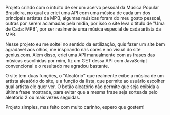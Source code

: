 Projeto criado com o intuito de ser um acervo pessoal da Música Popular Brasileira, no qual eu criei uma API com uma música de cada um dos principais artistas da MPB, algumas músicas foram do meu gosto pessoal, outras por serem aclamadas pela mídia, por isso o site leva o título de "Uma de Cada: MPB", por ser realmente uma música especial de cada artista da MPB.

Nesse projeto eu me soltei no sentido da estilização, quis fazer um site bem agradável aos olhos, me inspirando nas cores e no visual do site genius.com. Além disso, criei uma API manualmente com as frases das músicas escolhidas por mim, fiz um GET dessa API com JavaScript convencional e o resultado me agradou bastante.

O site tem duas funções, o "Aleatório" que realmente exibe a música de um artista aleatório do site, e a função da lista, que permite ao usuário escolher qual artista ele quer ver.
O botão aleatório não permite que seja exibida a última frase mostrada, para evitar que a mesma frase seja sorteada pelo aleatório 2 ou mais vezes seguidas.

Projeto simples, mas feito com muito carinho, espero que gostem!
